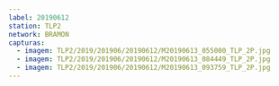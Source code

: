 ```yaml
---
label: 20190612
station: TLP2
network: BRAMON
capturas:
  - imagem: TLP2/2019/201906/20190612/M20190613_055000_TLP_2P.jpg
  - imagem: TLP2/2019/201906/20190612/M20190613_084449_TLP_2P.jpg
  - imagem: TLP2/2019/201906/20190612/M20190613_093759_TLP_2P.jpg
---
```


